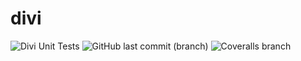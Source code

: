 # divi
![Divi Unit Tests](https://github.com/Cornelius2121/divi/actions/workflows/python-unittest.yml/badge.svg)
![GitHub last commit (branch)](https://img.shields.io/github/last-commit/Cornelius2121/divi/main)
![Coveralls branch](https://img.shields.io/coverallsCoverage/github/Cornelius2121/divi)
